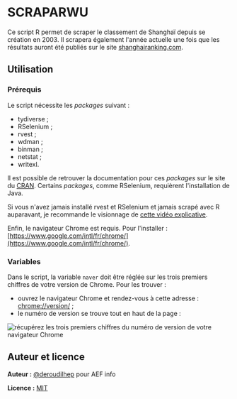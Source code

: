 # SCRAPARWU

Ce script R permet de scraper le classement de Shanghaï depuis se création en 2003. Il scrapera également l'année actuelle une fois que les résultats auront été publiés sur le site [shanghairanking.com](https://www.shanghairanking.com/rankings/arwu/2023).

## Utilisation

### Prérequis

Le script nécessite les *packages* suivant :

- tydiverse ;
- RSelenium ;
- rvest ;
- wdman ;
- binman ;
- netstat ;
- writexl.

Il est possible de retrouver la documentation pour ces *packages* sur le site du [CRAN](https://cran.r-project.org/web/packages/available_packages_by_name.html). Certains *packages*, comme RSelenium, requièrent l'installation de Java.

Si vous n'avez jamais installé rvest et RSelenium et jamais scrapé avec R auparavant, je recommande le visionnage de [cette vidéo explicative](https://www.youtube.com/watch?v=GnpJujF9dBw).

Enfin, le navigateur Chrome est requis. Pour l'installer : [https://www.google.com/intl/fr/chrome/](https://www.google.com/intl/fr/chrome/).

### Variables

Dans le script, la variable `naver` doit être réglée sur les trois premiers chiffres de votre version de Chrome. Pour les trouver :

- ouvrez le navigateur Chrome et rendez-vous à cette adresse : [chrome://version/](chrome://version/) ;
- le numéro de version se trouve tout en haut de la page :

![récupérez les trois premiers chiffres du numéro de version de votre navigateur Chrome](docs/chrome-version.png)

## Auteur et licence

**Auteur :** [@deroudilhep](https://github.com/deroudilhep) pour AEF info

**Licence :** [MIT](https://choosealicense.com/licenses/mit/)
